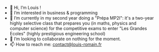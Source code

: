 - 👋 Hi, I’m Louis !
- 👀 I’m interested in business & programming
- 🌱 I’m currently in my second year doing a "Prépa MP2I": it's a two-year highly selective class that prepares you (in maths, physics and computer science) for the competitive exams to enter "Les Grandes Ecoles" (highly prestigious engineering school)
- 💞️ I’m looking to collaborate on nothing for the moment.
- 📫 How to reach me: 
contact@louis-romain.fr

